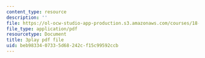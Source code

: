 ```yaml
---
content_type: resource
description: ''
file: https://ol-ocw-studio-app-production.s3.amazonaws.com/courses/18-03sc-differential-equations-fall-2011/beb9833407335d68242cf15c99592ccb_9KbpbBMThTE.pdf
file_type: application/pdf
resourcetype: Document
title: 3play pdf file
uid: beb98334-0733-5d68-242c-f15c99592ccb
---
```


